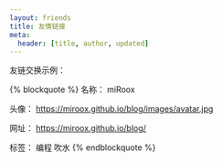 ```yaml
---
layout: friends
title: 友情链接
meta:
  header: [title, author, updated]
---
```


<!-- more -->

友链交换示例：

{% blockquote %}
名称： miRoox

头像： https://miroox.github.io/blog/images/avatar.jpg

网址： https://miroox.github.io/blog/

标签： 编程 吹水
{% endblockquote %}
